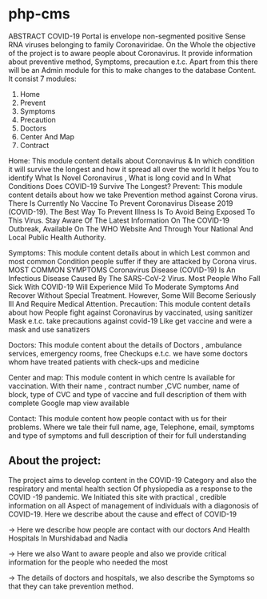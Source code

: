 # php-cms
ABSTRACT
COVID-19 Portal is envelope non-segmented positive Sense RNA viruses belonging to family Coronaviridae. On the Whole the objective of the project is to aware people about Coronavirus. It provide information about preventive method, Symptoms, precaution e.t.c. Apart from this there will be an Admin module for this to make changes to the database Content.
It consist 7 modules:
1. Home
2. Prevent
3. Symptoms
4. Precaution
5. Doctors
6. Center And Map
7. Contract

Home: This module content details about Coronavirus & In which condition it will survive the longest and how it spread all over the world  It helps You to identify What Is Novel Coronavirus , What is long covid and In What Conditions Does COVID-19 Survive The Longest?
Prevent: This module content details about how we take Prevention method against Corona virus. There Is Currently No Vaccine To Prevent Coronavirus Disease 2019 (COVID-19). The Best Way To Prevent Illness Is To Avoid Being Exposed To This Virus. Stay Aware Of The Latest Information On The COVID-19 Outbreak, Available On The WHO Website And Through Your National And Local Public Health Authority.

Symptoms: This module content details about in which Lest common and most common Condition people suffer if they are attacked by Corona virus. MOST COMMON SYMPTOMS Coronavirus Disease (COVID-19) Is An Infectious Disease Caused By The SARS-CoV-2 Virus. Most People Who Fall Sick With COVID-19 Will Experience Mild To Moderate Symptoms And Recover Without Special Treatment. However, Some Will Become Seriously Ill And Require Medical Attention.
Precaution: This module content details about how People fight against Coronavirus by vaccinated, using sanitizer Mask e.t.c. take precautions against covid-19 Like get vaccine and were a mask and use sanatizers

Doctors: This module content about the details of Doctors , ambulance services, emergency rooms, free Checkups e.t.c. we have some doctors whom have treated patients with check-ups and medicine  

Center and map: This module content in which centre Is available for vaccination. With their name , contract number ,CVC number, name of block, type of CVC and type of vaccine and full description of them with complete Google map view available 

Contact: This module content how people contact with us for their problems. Where we tale their full name, age, Telephone, email, symptoms and type of symptoms and full description of their for full understanding


## About the project:

The project aims to develop content in the COVID-19 Category and also the respiratory and mental health section Of physiopedia as a response to the COVID -19 pandemic. We Initiated this site with practical , credible information on all Aspect of management of individuals with a diagonosis of COVID-19.
Here we describe about the cause and effect of COVID-19

->	Here we describe how people are contact with our doctors And Health Hospitals In Murshidabad and Nadia  

->	Here we also Want to aware people and also we provide critical information for the people who needed the most

->	The details of doctors and hospitals, we also describe the Symptoms so that they can take prevention method.

